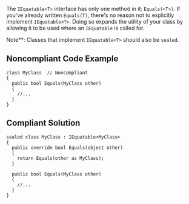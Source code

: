 
The `IEquatable<T>` interface has only one method in it: `Equals(<T>)`. If you've already written `Equals(T)`, there's no reason not to explicitly implement `IEquatable<T>`. Doing so expands the utility of your class by allowing it to be used where an `IEquatable` is called for.

Note\*\*: Classes that implement `IEquatable<T>` should also be `sealed`.

## Noncompliant Code Example


    class MyClass  // Noncompliant
    {
      public bool Equals(MyClass other)
      {
        //...
      }
    }


## Compliant Solution


    sealed class MyClass : IEquatable<MyClass>
    {
      public override bool Equals(object other)
      {
        return Equals(other as MyClass);
      }
    
      public bool Equals(MyClass other)
      {
        //...
      }
    }


